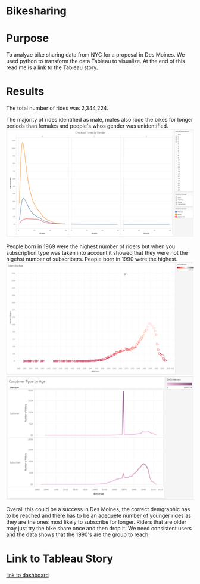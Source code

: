 # Bikesharing

# Purpose

To analyze bike sharing data from NYC for a proposal in Des Moines. We used python to transform the data Tableau to visualize. At the end of this read me is a link to the Tableau story.

# Results

The total number of rides was 2,344,224. 

The majority of rides identified as male, males also rode the bikes for longer periods than females and people's whos gender was unidentified.
![Checkout Times by Gender](https://github.com/AmirO8/bikesharing/blob/main/Resources/Checkout%20Times%20by%20Gender.png)

People born in 1969 were the highest number of riders but when you subscription type was taken into account it showed that they were not the higehst number of subscribers. People born in 1990 were the highest.
![Riders by Age](https://github.com/AmirO8/bikesharing/blob/main/Resources/Riders%20by%20Age.png)![Customer Type by Age](https://github.com/AmirO8/bikesharing/blob/main/Resources/Customer%20Type%20by%20Age.png)

Overall this could be a success in Des Moines, the correct demgraphic has to be reached and there has to be an adequete number of younger rides as they are the ones most likely to subscribe for longer. Riders that are older may just try the bike share once and then drop it. We need consistent users and the data shows that the 1990's are the group to reach.

# Link to Tableau Story
[link to dashboard](https://public.tableau.com/profile/amir5326#!/vizhome/CompletedChallenge/TripsStory)
